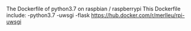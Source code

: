 The Dockerfile of python3.7 on raspbian / raspberrypi
This Dockerfile include:
  -python3.7
  -uwsgi
  -flask
https://hub.docker.com/r/merlleu/rpi-uwsgi
